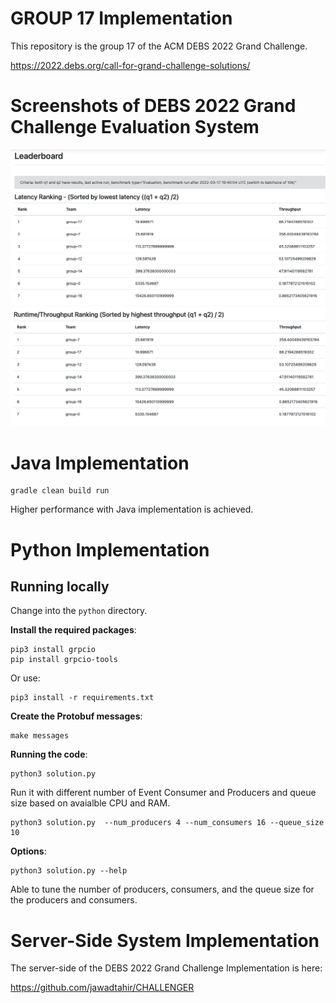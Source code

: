 
# GROUP 17 Implementation 

This repository is the group 17 of the ACM DEBS 2022 Grand Challenge. 

https://2022.debs.org/call-for-grand-challenge-solutions/


# Screenshots of DEBS 2022 Grand Challenge Evaluation System 
![Latency](DEBS2022-2022-05-28-Throuput.png)
![Throuput](DEBS2022-2022-05-28-Latency.png)




# Java Implementation 


```
gradle clean build run 
```

Higher performance with Java implementation is achieved. 




# Python Implementation 

## Running locally
Change into the `python` directory.

**Install the required packages**:

```shell
pip3 install grpcio
pip install grpcio-tools
```

Or use:
```shell
pip3 install -r requirements.txt
```

**Create the Protobuf messages**:
```shell
make messages
```
**Running the code**:
```shell
python3 solution.py
```

Run it with different number of Event Consumer and Producers and queue size based on avaialble CPU and RAM. 


```shell
python3 solution.py  --num_producers 4 --num_consumers 16 --queue_size 10 
```



**Options**:
```shell
python3 solution.py --help
```
Able to tune the number of producers, consumers, and the queue size for the producers and consumers.





# Server-Side System Implementation
The server-side of the DEBS 2022 Grand Challenge Implementation is here:

https://github.com/jawadtahir/CHALLENGER 

